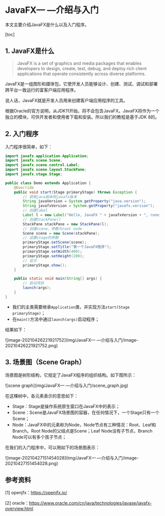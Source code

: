 # JavaFX— —介绍与入门

本文主要介绍JavaFX是什么以及入门程序。

[toc]

## 1. JavaFX是什么

> JavaFX is a set of graphics and media packages that enables developers to design, create, test, debug, and deploy rich client applications that operate consistently across diverse platforms.

JavaFX是一组图形和媒体包，它使开发人员能够设计、创建、测试、调试和部署跨平台一致运行的富客户端应用程序。

说人话，JavaFX就是开发人员用来创建客户端应用程序的工具。

根据Oracle的官方说明，从JDK11开始，将不会包含JavaFX。JavaFX将作为一个独立的模块，可供开发者和使用者下载和安装。所以我们的教程是基于JDK 8的。



## 2. 入门程序

入门程序很简单，如下：

```java
import javafx.application.Application;
import javafx.scene.Scene;
import javafx.scene.control.Label;
import javafx.scene.layout.StackPane;
import javafx.stage.Stage;

public class Demo extends Application {
    @Override
    public void start(Stage primaryStage) throws Exception {
        // 获取java版本和javafx版本
        String javaVersion = System.getProperty("java.version");
        String javafxVersion = System.getProperty("javafx.version");
        // 创建label
        Label l = new Label("Hello, JavaFX " + javafxVersion + ", running on Java " + javaVersion + ".");
        // 创建StackPane()
        StackPane stackPane = new StackPane(l);
        // 创建scene，参数为root node
        Scene scene = new Scene(stackPane);
        // 设置stage的参数
        primaryStage.setScene(scene);
        primaryStage.setTitle("第一个JavaFX程序");
        primaryStage.setWidth(400);
        primaryStage.setHeight(200);
        // 显示
        primaryStage.show();
    }

    public static void main(String[] args) {
        // 启动项目
        launch(args);
    }
}

```

- 我们的主类需要继承`Application`类，并实现方法`start(Stage primaryStage)`；
- 在`main()`方法中通过`launch(args)`启动程序；

结果如下：

![image-20210426221921752](img/JavaFX— —介绍与入门/image-20210426221921752.png)



## 3. 场景图（Scene Graph）

场景图是树形结构，它规定了JavaFX程序的组织结构。如下图所示：

![scene graph](img/JavaFX— —介绍与入门/scene_graph.jpg)

在这棵树中，各元素表示的意思如下：

- Stage：Stage是操作系统原生窗口在JavaFX中的表示；
- Scene：Scene是JavaFX场景图的容器，在任何情况下，一个Stage只有一个Scene；
- Node：JavaFX中的元素称为Node，Node节点有三种情况：Root、Leaf和Branch。Root Node的父结点是Scene；Leaf Node没有子节点，Branch Node可以有多个孩子节点；

在我们的入门程序中，可以用如下的场景图表示：

![image-20210427151454028](img/JavaFX— —介绍与入门/image-20210427151454028.png)



## 参考资料

[1] openjfx：https://openjfx.io/

[2] oracle：https://www.oracle.com/cn/java/technologies/javase/javafx-overview.html

